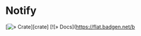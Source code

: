 # Notify

[![» Crate](https://flat.badgen.net/crates/v/notify)][crate]
[![» Docs](https://flat.badgen.net/b